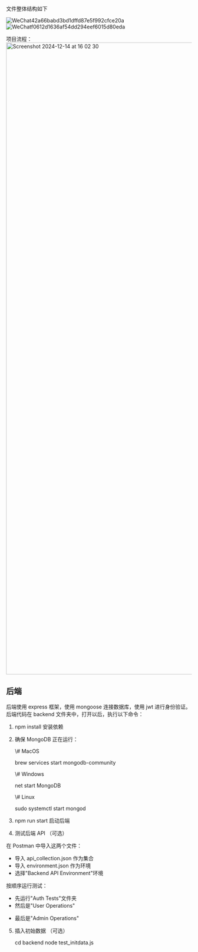 文件整体结构如下

![WeChat42a66babd3bd1dffd87e5f992cfce20a](https://github.com/user-attachments/assets/c19fb619-d9c5-48f8-b1f6-7c837be85f48)
![WeChatf0612d1636af54dd294eef6015d80eda](https://github.com/user-attachments/assets/3ce408ae-d533-40f6-afbd-c95fbc880a2e)


项目流程：<img width="1710" alt="Screenshot 2024-12-14 at 16 02 30" src="https://github.com/user-attachments/assets/72baf683-7c33-43e5-9b12-21747c0b57f8" />


## 后端

后端使用 express 框架，使用 mongoose 连接数据库，使用 jwt 进行身份验证。
后端代码在 backend 文件夹中，打开以后，执行以下命令：

1. npm install 安装依赖

2. 确保 MongoDB 正在运行：

   \\# MacOS

   brew services start mongodb-community

   \\# Windows

   net start MongoDB

   \\# Linux

   sudo systemctl start mongod

3. npm run start 启动后端

<!-- 后端启动以后，会监听3000端口，可以通过打开浏览器  http://localhost:3000 访问后端，你将看到一个欢迎页面-->

4. 测试后端 API （可选）

在 Postman 中导入这两个文件：

- 导入 api\_collection.json 作为集合
- 导入 environment.json 作为环境
- 选择"Backend API Environment"环境

按顺序运行测试：

- 先运行"Auth Tests"文件夹
- 然后是"User Operations"
<!-- 上传图片部分需手动选择文件-->
- 最后是"Admin Operations"

5. 插入初始数据 （可选）

   cd backend
   node test\_initdata.js
   <!--      这个脚本会删除数据库中的所有数据，然后插入两个用户：      - admin: adminpass (管理员账号)      - user: userpass (普通用户账号)      同时也会清空所有笔记(Note)和图片(Image)数据。      你可以通过修改 test_initdata.js 文件来自定义初始数据。    -->
